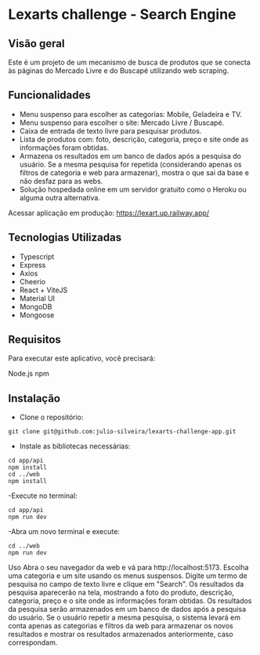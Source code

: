 # Lexarts challenge - Search Engine

## Visão geral

Este é um projeto de um mecanismo de busca de produtos que se conecta às páginas do Mercado Livre e do Buscapé utilizando web scraping.

## Funcionalidades
- Menu suspenso para escolher as categorias: Mobile, Geladeira e TV.
- Menu suspenso para escolher o site: Mercado Livre / Buscapé.
- Caixa de entrada de texto livre para pesquisar produtos.
- Lista de produtos com: foto, descrição, categoria, preço e site onde as informações foram obtidas.
- Armazena os resultados em um banco de dados após a pesquisa do usuário. Se a mesma pesquisa for repetida (considerando apenas os filtros de categoria e web para armazenar), mostra o que sai da base e não desfaz para as webs.
- Solução hospedada online em um servidor gratuito como o Heroku ou alguma outra alternativa.

Acessar aplicação em produção: https://lexart.up.railway.app/

## Tecnologias Utilizadas
- Typescript
- Express
- Axios
- Cheerio
- React + ViteJS
- Material UI
- MongoDB
- Mongoose

## Requisitos
Para executar este aplicativo, você precisará:

Node.js
npm 
## Instalação
- Clone o repositório:

```
git clone git@github.com:julio-silveira/lexarts-challenge-app.git
```
- Instale as bibliotecas necessárias:

```
cd app/api
npm install
cd ../web
npm install
```
-Execute no terminal:
```
cd app/api
npm run dev
```
-Abra um novo terminal e execute: 
```
cd ../web
npm run dev
```

Uso
Abra o seu navegador da web e vá para http://localhost:5173.
Escolha uma categoria e um site usando os menus suspensos.
Digite um termo de pesquisa no campo de texto livre e clique em "Search".
Os resultados da pesquisa aparecerão na tela, mostrando a foto do produto, descrição, categoria, preço e o site onde as informações foram obtidas.
Os resultados da pesquisa serão armazenados em um banco de dados após a pesquisa do usuário. Se o usuário repetir a mesma pesquisa, o sistema levará em conta apenas as categorias e filtros da web para armazenar os novos resultados e mostrar os resultados armazenados anteriormente, caso correspondam.
